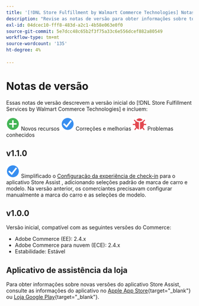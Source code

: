 ```yaml
---
title: '[!DNL Store Fulfillment by Walmart Commerce Technologies] Notas de versão'
description: "Revise as notas de versão para obter informações sobre todas as [!DNL Store Fulfillment by Walmart Commerce Technologies] versões."
exl-id: 04dcec10-fff8-483d-a2c1-4b58e063e0f0
source-git-commit: 5e7dcc48c65b2f3f75a33c6e556dcef882a80549
workflow-type: tm+mt
source-wordcount: '135'
ht-degree: 4%

---
```


# Notas de versão

Essas notas de versão descrevem a versão inicial do [!DNL Store Fulfillment Services by Walmart Commerce Technologies] e incluem:

![Novo](../assets/new.svg) Novos recursos
![Problema corrigido](../assets/fix.svg) Correções e melhorias
![Problema conhecido](../assets/bug.svg) Problemas conhecidos

## v1.1.0

![Problema corrigido](../assets/fix.svg) <!-- Issue WM-x -->Simplificado o [Configuração da experiência de check-in](check-in-experience-setup.md) para o aplicativo Store Assist , adicionando seleções padrão de marca de carro e modelo. Na versão anterior, os comerciantes precisavam configurar manualmente a marca do carro e as seleções de modelo.

## v1.0.0

Versão inicial, compatível com as seguintes versões do Commerce:

* Adobe Commerce (EE): 2.4.x
* Adobe Commerce para nuvem (ECE): 2.4.x
* Estabilidade: Estável

## Aplicativo de assistência da loja

Para obter informações sobre novas versões do aplicativo Store Assist, consulte as informações do aplicativo no [Apple App Store](https://apps.apple.com/us/app/store-assist-by-walmart/id1609281539){target=&quot;_blank&quot;} ou [Loja Google Play](https://play.google.com/store/apps/details?id=com.walmart.faas.storeassist){target=&quot;_blank&quot;}.
